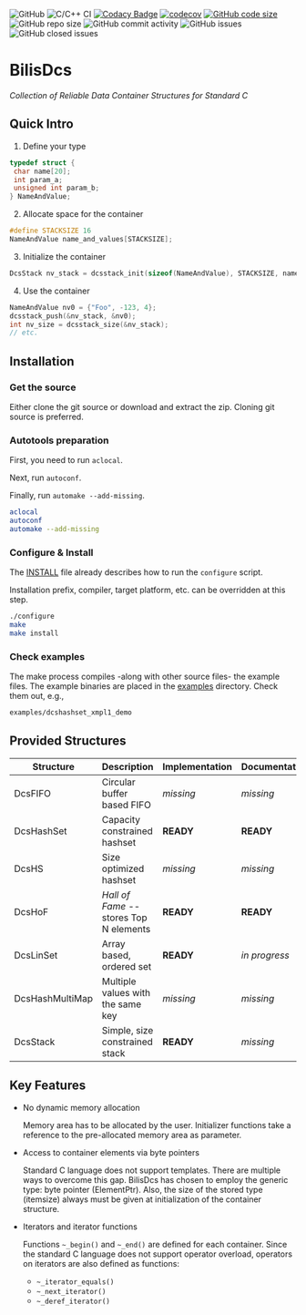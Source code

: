 ![GitHub](https://img.shields.io/github/license/SzigetiJ/BilisDcs)
![C/C++ CI](https://github.com/SzigetiJ/BilisDcs/workflows/C/C++%20CI/badge.svg)
[![Codacy Badge](https://app.codacy.com/project/badge/Grade/3c6792bc6f0749bf898cba55f89b92e2)](https://app.codacy.com/gh/SzigetiJ/BilisDcs/dashboard?utm_source=gh&utm_medium=referral&utm_content=&utm_campaign=Badge_grade)
[![codecov](https://codecov.io/gh/SzigetiJ/BilisDcs/branch/master/graph/badge.svg)](https://codecov.io/gh/SzigetiJ/BilisDcs)
[![GitHub code size](https://img.shields.io/github/languages/code-size/SzigetiJ/BilisDcs)](https://github.com/SzigetiJ/BilisDcs)
![GitHub repo size](https://img.shields.io/github/repo-size/SzigetiJ/BilisDcs)
![GitHub commit activity](https://img.shields.io/github/commit-activity/y/SzigetiJ/BilisDcs)
![GitHub issues](https://img.shields.io/github/issues/SzigetiJ/BilisDcs)
![GitHub closed issues](https://img.shields.io/github/issues-closed/SzigetiJ/BilisDcs)

BilisDcs
========

_Collection of Reliable Data Container Structures for Standard C_

Quick Intro
-----------

1. Define your type
```c
typedef struct {
 char name[20];
 int param_a;
 unsigned int param_b;
} NameAndValue;
```
2. Allocate space for the container
```c
#define STACKSIZE 16
NameAndValue name_and_values[STACKSIZE];
```
3. Initialize the container
```c
DcsStack nv_stack = dcsstack_init(sizeof(NameAndValue), STACKSIZE, name_and_values);
```
4. Use the container
```c
NameAndValue nv0 = {"Foo", -123, 4};
dcsstack_push(&nv_stack, &nv0);
int nv_size = dcsstack_size(&nv_stack);
// etc.
```

Installation
------------

### Get the source

Either clone the git source or download and extract the zip. Cloning git source is preferred.

### Autotools preparation

First, you need to run `aclocal`.

Next, run `autoconf`.

Finally, run `automake --add-missing`.

```sh
aclocal
autoconf
automake --add-missing
```

### Configure & Install

The [INSTALL](INSTALL) file already describes how to run the `configure` script.

Installation prefix, compiler, target platform, etc. can be overridden at this step.

```sh
./configure
make
make install
```

### Check examples

The make process compiles -along with other source files- the example files.
The example binaries are placed in the [examples](examples) directory.
Check them out, e.g.,
```sh
examples/dcshashset_xmpl1_demo
```

Provided Structures
-------------------

| Structure | Description | Implementation | Documentation | Tests | Examples |
| --------- | ----------- | -------------- | ------------- | ----- | -------- |
| DcsFIFO | Circular buffer based FIFO | _missing_ | _missing_ | _missing_ | _missing_ |
| DcsHashSet | Capacity constrained hashset | **READY** | **READY** | _missing_ | **2** |
| DcsHS | Size optimized hashset | _missing_ | _missing_ | _missing_ | _missing_ |
| DcsHoF | _Hall of Fame_ -- stores Top N elements | **READY** | **READY** | _missing_ | **1** |
| DcsLinSet | Array based, ordered set | **READY** | _in progress_ | _missing_ | _missing_ |
| DcsHashMultiMap | Multiple values with the same key| _missing_ | _missing_ | _missing_ | _missing_ |
| DcsStack | Simple, size constrained stack | **READY** | _missing_ | **READY** | **1** |

Key Features
------------

* No dynamic memory allocation

   Memory area has to be allocated by the user. Initializer functions take a reference to the pre-allocated memory area as parameter.

* Access to container elements via byte pointers

   Standard C language does not support templates. There are multiple ways to overcome this gap.
   BilisDcs has chosen to employ the generic type: byte pointer (ElementPtr).
   Also, the size of the stored type (itemsize) always must be given at initialization of the container structure.

* Iterators and iterator functions

   Functions `~_begin()` and `~_end()` are defined for each container.
   Since the standard C language does not support operator overload,
   operators on iterators are also defined as functions:
   * `~_iterator_equals()`
   * `~_next_iterator()`
   * `~_deref_iterator()`


